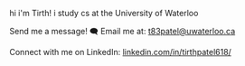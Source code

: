 hi i'm Tirth! i study cs at the University of Waterloo

Send me a message! 🗨️
Email me at: t83patel@uwaterloo.ca


Connect with me on LinkedIn: [linkedin.com/in/tirthpatel618/](https://www.linkedin.com/in/tirthpatel618/)

